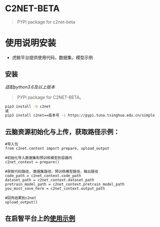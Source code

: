 # C2NET-BETA

> PYPI package for c2net-beta

# 使用说明安装

- 虎鲸平台提供使用代码，数据集，模型示例

## 安装

*适配python3.6及以上版本*

> PYPI package for C2NET-BETA。

```bash
pip3 install -U c2net
或
pip3 install c2net==版本号 -i https://pypi.tuna.tsinghua.edu.cn/simple
```

## 云脑资源初始化与上传，获取路径示例：

```
#导入包
from c2net.context import prepare, upload_output

#初始化导入数据集和预训练模型到容器内
c2net_context = prepare()

#获取代码路径, 数据集路径，预训练模型路径，输出路径
code_path = c2net_context.code_path
dataset_path = c2net_context.dataset_path
pretrain_model_path = c2net_context.pretrain_model_path
you_must_save_here = c2net_context.output_path

#回传结果到c2net
upload_output()
```

## 在启智平台上的[使用示例](https://openi.pcl.ac.cn/OpenIOSSG/OpenI_Cloudbrain_Example)

